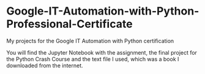 # Google-IT-Automation-with-Python-Professional-Certificate
My projects for the Google IT Automation with Python certification

You will find the Jupyter Notebook with the assignment, the final project for the Python Crash Course and the text file I used, which was a book I downloaded from the internet.
